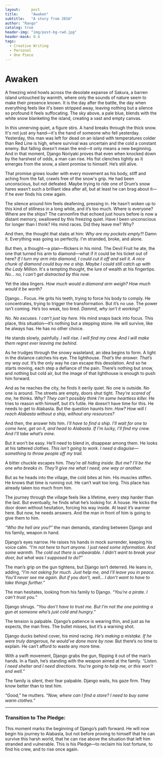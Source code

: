 ```yaml
---
layout:     post
title:      "Awaken"
subtitle:   "A story from 2016"
author: "Rango"
catalog: true
header-img: "img/post-bg-rwd.jpg"
header-mask: 0.4
tags:
  - Creative Writing
  - Personal
  - One Piece
---
```


# Awaken

A freezing wind howls across the desolate expanse of Sakura, a barren island untouched by warmth, where only the sounds of nature seem to make their presence known. It is the day after the battle, the day when everything feels like it's been stripped away, leaving nothing but a silence so profound it feels suffocating. The sky above, a pale blue, blends with the white snow blanketing the island, creating a vast and empty canvas.

In this unnerving quiet, a figure stirs. A hand breaks through the thick snow. It's not just any hand—it's the hand of someone who fell yesterday. Yesterday, this man was left for dead on an island with temperatures colder than Red Line is high, where survival was uncertain and the cold a constant enemy. But falling doesn't mean the end—it only means a new beginning. And in that moment, Django Noriyaki proves that even when knocked down by the harshest of odds, a man can rise. His fist clenches tightly as it emerges from the snow, a silent promise to himself. He’s still alive.

That promise grows louder with every movement as his body, stiff and aching from the fall, crawls free of the snow's grip. He had been unconscious, but not defeated. Maybe trying to ride one of Drum’s snow hares wasn’t such a brilliant idea after all, but at least he can brag about it—if he ever finds his crew again.

The silence around him feels deafening, pressing in. He hasn’t woken up to this kind of stillness in a long while, and it’s too much. Where is everyone? Where are the ships? The cannonfire that echoed just hours before is now a distant memory, swallowed by this freezing quiet. Have I been unconscious for longer than I think? His mind races. Did they leave me? Why?

And then, the thought that stabs at him: *Why are my pockets empty?!* Damn it. Everything was going so perfectly. I'm stranded, broke, and alone.

But then, a thought—a plan—flickers in his mind. The Devil Fruit he ate, the one that turned his arm to diamond—what if it could be his ticket out of here? *If I turn my arm into diamond, I could cut it off and sell it. A nice chunk of diamond could buy me a ship. Maybe I could still catch up with the Lady Million.* It's a tempting thought, the lure of wealth at his fingertips. *No... no, I can’t get distracted by this now.*

Yet the idea lingers. *How much would a diamond arm weigh? How much would it be worth?*

Django... Focus. He grits his teeth, trying to force his body to comply. He concentrates, trying to trigger the transformation. But it’s no use. The power isn’t coming. He’s too weak, too tired. *Dammit, why isn’t it working?*

*No. No excuses. I can’t just lay here.* His mind snaps back into focus. This place, this situation—it’s nothing but a stepping stone. He will survive, like he always has. He has no other choice.

He stands slowly, painfully. *I will rise. I will find my crew. And I will make them regret ever leaving me behind.*

As he trudges through the snowy wasteland, an idea begins to form. A light in the distance catches his eye. The lighthouse. *That’s the answer. That’s my way out.* It’s the only way he can escape this desolation. And so he starts moving, each step a defiance of the pain. There’s nothing but snow, and nothing but cold air, but the image of that lighthouse is enough to push him forward.

And as he reaches the city, he finds it eerily quiet. No one is outside. No one is around. The streets are empty, doors shut tight. *They’re scared of me,* he thinks. *Why? They can’t possibly think I’m some heartless killer.* He tries to reason with himself, but it’s futile. He doesn’t have time for this. He needs to get to Alabasta. But the question haunts him: *How? How will I reach Alabasta without a ship, without any resources?*

And then, the answer hits him. *I’ll have to find a ship. I’ll wait for one to come here, get on it, and head to Alabasta. If I’m lucky, I’ll find my crew. And I’ll take what’s mine.*

But it won’t be easy. He’ll need to blend in, disappear among them. He looks at his tattered clothes. *This isn’t going to work. I need a disguise—something to throw people off my trail.*

A bitter chuckle escapes him. *They’re all hiding inside. But me? I’ll be the one who breaks in. They’ll give me what I need, one way or another.*

But as he heads into the village, the cold bites at him. His muscles stiffen. He knows that time is running out. He can’t wait too long. This place has already taken too much from him.

The journey through the village feels like a lifetime, every step harder than the last. But eventually, he finds what he’s looking for. A house. He kicks the door down without hesitation, forcing his way inside. At least it’s warmer here. But now, he needs answers. And the man in front of him is going to give them to him.

*“Who the hell are you?”* the man demands, standing between Django and his family, weapon in hand.

Django’s eyes narrow. He raises his hands in mock surrender, keeping his voice calm. *“I’m not here to hurt anyone. I just need some information. And some warmth. The cold out there is unbearable. I didn’t want to break your door, but what was I supposed to do?”*

The man’s grip on the gun tightens, but Django isn’t deterred. He leans in, adding, *“I’m not asking for much. Just help me, and I’ll leave you in peace. You’ll never see me again. But if you don’t, well... I don’t want to have to take things further.”*

The man hesitates, looking from his family to Django. *“You’re a pirate. I can’t trust you.”*

Django shrugs. *“You don’t have to trust me. But I’m not the one pointing a gun at someone who’s just cold and hungry.”*

The tension is palpable. Django’s patience is wearing thin, and just as he expects, the man fires. The bullet misses, but it’s a warning shot.

Django ducks behind cover, his mind racing. *He’s making a mistake. If he were truly dangerous, he would’ve done more by now.* But there’s no time to explain. He can’t afford to waste any more time.

With a swift movement, Django grabs the gun, flipping it out of the man’s hands. In a flash, he’s standing with the weapon aimed at the family. *“Listen. I need shelter and I need directions. You’re going to help me, or this won’t end well.”*

The family is silent, their fear palpable. Django waits, his gaze firm. They know better than to test him.

*“Good,”* he mutters. *“Now, where can I find a store? I need to buy some warm clothes.”*

---

### Transition to The Pledge:

This moment marks the beginning of Django’s path forward. He will now begin his journey to Alabasta, but not before proving to himself that he can survive this harsh world, that he can rise above the situation that left him stranded and vulnerable. This is his Pledge—to reclaim his lost fortune, to find his crew, and to rise once again.
